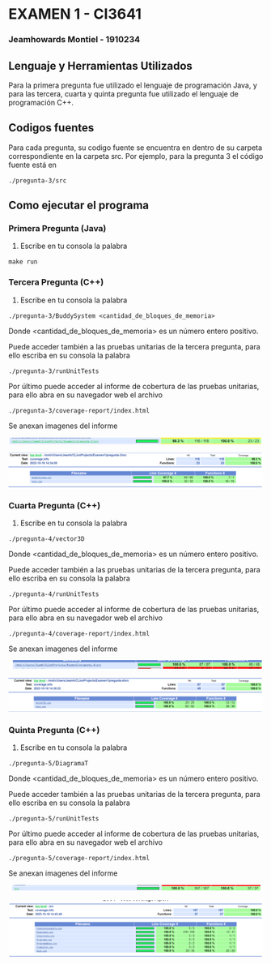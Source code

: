 # EXAMEN 1 - CI3641

### Jeamhowards Montiel - 1910234

## Lenguaje y Herramientas Utilizados

Para la primera pregunta fue utilizado el lenguaje de programación Java, y para las tercera, cuarta y quinta pregunta fue utilizado el lenguaje de programación C++.

## Codigos fuentes

Para cada pregunta, su codigo fuente se encuentra en dentro de su carpeta correspondiente en la carpeta src. Por ejemplo, para la pregunta 3 el código fuente está en

```
./pregunta-3/src
```

## Como ejecutar el programa

### Primera Pregunta (Java)

1. Escribe en tu consola la palabra

```
make run
```
### Tercera Pregunta (C++)

1. Escribe en tu consola la palabra

```
./pregunta-3/BuddySystem <cantidad_de_bloques_de_memoria>
```

Donde <cantidad_de_bloques_de_memoria> es un número entero positivo.

Puede acceder también a las pruebas unitarias de la tercera pregunta, para ello escriba en su consola la palabra

```
./pregunta-3/runUnitTests
```

Por último puede acceder al informe de cobertura de las pruebas unitarias, para ello abra en su navegador web el archivo

```
./pregunta-3/coverage-report/index.html
```

Se anexan imagenes del informe

![pregunta-3-informe-cobertura-a](./pregunta-3-informe-cobertura-a.png)

![pregunta-3-informe-cobertura-b](./pregunta-3-informe-cobertura-b.png)

### Cuarta Pregunta (C++)

1. Escribe en tu consola la palabra

```
./pregunta-4/vector3D
```

Donde <cantidad_de_bloques_de_memoria> es un número entero positivo.

Puede acceder también a las pruebas unitarias de la tercera pregunta, para ello escriba en su consola la palabra

```
./pregunta-4/runUnitTests
```

Por último puede acceder al informe de cobertura de las pruebas unitarias, para ello abra en su navegador web el archivo

```
./pregunta-4/coverage-report/index.html
```

Se anexan imagenes del informe

![pregunta-4-informe-cobertura-a](./pregunta-4-informe-cobertura-a.png)

![pregunta-4-informe-cobertura-b](./pregunta-4-informe-cobertura-b.png)

### Quinta Pregunta (C++)

1. Escribe en tu consola la palabra

```
./pregunta-5/DiagramaT
```

Donde <cantidad_de_bloques_de_memoria> es un número entero positivo.

Puede acceder también a las pruebas unitarias de la tercera pregunta, para ello escriba en su consola la palabra

```
./pregunta-5/runUnitTests
```

Por último puede acceder al informe de cobertura de las pruebas unitarias, para ello abra en su navegador web el archivo

```
./pregunta-5/coverage-report/index.html
```

Se anexan imagenes del informe

![pregunta-5-informe-cobertura-a](./pregunta-5-informe-cobertura-a.png)

![pregunta-5-informe-cobertura-b](./pregunta-5-informe-cobertura-b.png)

